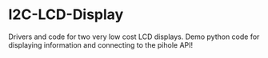# I2C-LCD-Display
Drivers and code for two very low cost LCD displays. Demo python code for displaying information and connecting to the pihole API!
